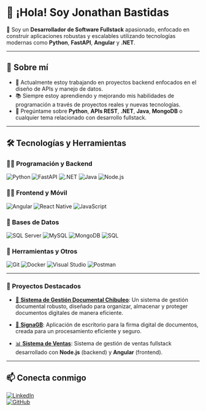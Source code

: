 # 👋 ¡Hola! Soy Jonathan Bastidas

🎯 Soy un **Desarrollador de Software Fullstack** apasionado, enfocado en construir aplicaciones robustas y escalables utilizando tecnologías modernas como **Python**, **FastAPI**, **Angular** y **.NET**.

---

## 🧠 Sobre mí

- 🔨 Actualmente estoy trabajando en proyectos backend enfocados en el diseño de APIs y manejo de datos.
- 📚 Siempre estoy aprendiendo y mejorando mis habilidades de programación a través de proyectos reales y nuevas tecnologías.
- 💬 Pregúntame sobre **Python**, **APIs REST**, **.NET**, **Java**, **MongoDB** o cualquier tema relacionado con desarrollo fullstack.

---

## 🛠️ Tecnologías y Herramientas

### 👨‍💻 Programación y Backend
![Python](https://img.shields.io/badge/Python-3776AB?style=flat&logo=python&logoColor=white)
![FastAPI](https://img.shields.io/badge/FastAPI-009688?style=flat&logo=fastapi&logoColor=white)
![.NET](https://img.shields.io/badge/.NET-512BD4?style=flat&logo=dotnet&logoColor=white)
![Java](https://img.shields.io/badge/Java-ED8B00?style=flat&logo=java&logoColor=white)
![Node.js](https://img.shields.io/badge/Node.js-339933?style=flat&logo=node.js&logoColor=white)

### 🧑‍🎨 Frontend y Móvil
![Angular](https://img.shields.io/badge/Angular-DD0031?style=flat&logo=angular&logoColor=white)
![React Native](https://img.shields.io/badge/React_Native-20232A?style=flat&logo=react&logoColor=61DAFB)
![JavaScript](https://img.shields.io/badge/JavaScript-F7DF1E?style=flat&logo=javascript&logoColor=black)

### 💾 Bases de Datos
![SQL Server](https://img.shields.io/badge/SQL_Server-CC2927?style=flat&logo=microsoftsqlserver&logoColor=white)
![MySQL](https://img.shields.io/badge/MySQL-4479A1?style=flat&logo=mysql&logoColor=white)
![MongoDB](https://img.shields.io/badge/MongoDB-47A248?style=flat&logo=mongodb&logoColor=white)
![SQL](https://img.shields.io/badge/SQL-003B57?style=flat&logo=sqlite&logoColor=white)

### 🔧 Herramientas y Otros
![Git](https://img.shields.io/badge/Git-F05032?style=flat&logo=git&logoColor=white)
![Docker](https://img.shields.io/badge/Docker-2496ED?style=flat&logo=docker&logoColor=white)
![Visual Studio](https://img.shields.io/badge/Visual%20Studio-5C2D91?style=flat&logo=visualstudio&logoColor=white)
![Postman](https://img.shields.io/badge/Postman-FF6C37?style=flat&logo=postman&logoColor=white)

---

### 🚀 Proyectos Destacados

- [📂 **Sistema de Gestión Documental Chibuleo**](https://cloud.chibuleo.com/sistemagd/login): Un sistema de gestión documental robusto, diseñado para organizar, almacenar y proteger documentos digitales de manera eficiente.

- [📘 **SignaGB**](https://github.com/xavierbastidas/SignerDesktopApp.git): Aplicación de escritorio para la firma digital de documentos, creada para un procesamiento eficiente y seguro.

- [📊 **Sistema de Ventas**](https://github.com/xavierbastidas/SalesSystem.git): Sistema de gestión de ventas fullstack desarrollado con **Node.js** (backend) y **Angular** (frontend).

---

## 📫 Conecta conmigo

[![LinkedIn](https://img.shields.io/badge/LinkedIn-blue?style=flat&logo=linkedin)](https://www.linkedin.com/in/xavierbastidas/)  
[![GitHub](https://img.shields.io/badge/GitHub-181717?style=flat&logo=github&logoColor=white)](https://github.com/xavierbastidas)




